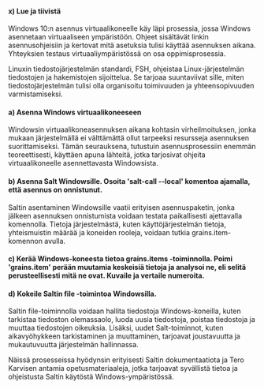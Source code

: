 #### x) Lue ja tiivistä

Windows 10:n asennus virtuaalikoneelle käy läpi prosessia, jossa Windows asennetaan virtuaaliseen ympäristöön. Ohjeet sisältävät linkin asennusohjeisiin ja kertovat mitä asetuksia tulisi käyttää asennuksen aikana. Yhteyksien testaus virtuaaliympäristössä on osa oppimisprosessia.


Linuxin tiedostojärjestelmän standardi, FSH, ohjeistaa Linux-järjestelmän tiedostojen ja hakemistojen sijoittelua. Se tarjoaa suuntaviivat sille, miten tiedostojärjestelmän tulisi olla organisoitu toimivuuden ja yhteensopivuuden varmistamiseksi.

#### a) Asenna Windows virtuaalikoneeseen

Windowsin virtuaalikoneasennuksen aikana kohtasin virheilmoituksen, jonka mukaan järjestelmällä ei välttämättä ollut tarpeeksi resursseja asennuksen suorittamiseksi. Tämän seurauksena, tutustuin asennusprosessiin enemmän teoreettisesti, käyttäen apuna lähteitä, jotka tarjosivat ohjeita virtuaalikoneelle asennettavasta Windowsista.

#### b) Asenna Salt Windowsille. Osoita 'salt-call --local' komentoa ajamalla, että asennus on onnistunut.

Saltin asentaminen Windowsille vaatii erityisen asennuspaketin, jonka jälkeen asennuksen onnistumista voidaan testata paikallisesti ajettavalla komennolla. Tietoja järjestelmästä, kuten käyttöjärjestelmän tietoja, yhteismuistin määrää ja koneiden rooleja, voidaan tutkia grains.item-komennon avulla.

#### c) Kerää Windows-koneesta tietoa grains.items -toiminnolla. Poimi 'grains.item' perään muutamia keskeisiä tietoja ja analysoi ne, eli selitä perusteellisesti mitä ne ovat. Kuvaile ja vertaile numeroita.


#### d) Kokeile Saltin file -toimintoa Windowsilla.

Saltin file-toiminnolla voidaan hallita tiedostoja Windows-koneilla, kuten tarkistaa tiedoston olemassaolo, luoda uusia tiedostoja, poistaa tiedostoja ja muuttaa tiedostojen oikeuksia. Lisäksi, uudet Salt-toiminnot, kuten aikavyöhykkeen tarkistaminen ja muuttaminen, tarjoavat joustavuutta ja mukautuvuutta järjestelmän hallinnassa.

Näissä prosesseissa hyödynsin erityisesti Saltin dokumentaatiota ja Tero Karvisen antamia opetusmateriaaleja, jotka tarjoavat syvällistä tietoa ja ohjeistusta Saltin käytöstä Windows-ympäristössä.
